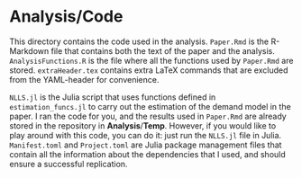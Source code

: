 # Analysis/Code 

This directory contains the code used in the analysis. `Paper.Rmd` is the R-Markdown file that contains both the text of the paper and the analysis. `AnalysisFunctions.R` is the file where all the functions used by `Paper.Rmd` are stored. `extraHeader.tex` contains extra LaTeX commands that are excluded from the YAML-header for convenience.

`NLLS.jl` is the Julia script that uses functions defined in `estimation_funcs.jl` to carry out the estimation of 
the demand model in the paper. I ran the code for you, and the results used in `Paper.Rmd` are already stored in the repository in **Analysis**/**Temp**. However, if you would like to play around with this code, you can do it: just run the `NLLS.jl` file in Julia. `Manifest.toml` and `Project.toml` are Julia package management files that contain all the information about the dependencies that I used, and should ensure a successful replication.